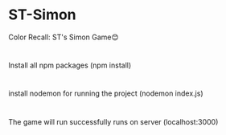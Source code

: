 # ST-Simon
Color Recall: ST's Simon Game😊
#
Install all npm packages (npm install)
#
install nodemon for running the project  (nodemon index.js)
#
The game will run successfully runs on server  (localhost:3000)
